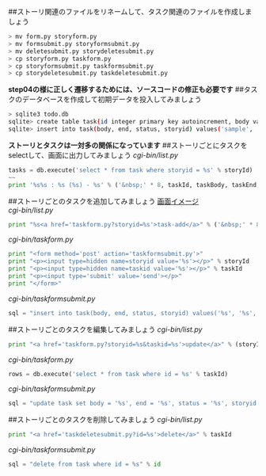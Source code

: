 ##ストーリ関連のファイルをリネームして、タスク関連のファイルを作成しましょう
```Bash
> mv form.py storyform.py
> mv formsubmit.py storyformsubmit.py
> mv deletesubmit.py storydeletesubmit.py
> cp storyform.py taskform.py
> cp storyformsubmit.py taskformsubmit.py
> cp storydeletesubmit.py taskdeletesubmit.py
```
**step04の様に正しく遷移するためには、ソースコードの修正も必要です**
##タスクのデータベースを作成して初期データを投入してみましょう
```Bash
> sqlite3 todo.db
sqlite> create table task(id integer primary key autoincrement, body varchar(32), end datetime, status int, storyid integer);
sqlite> insert into task(body, end, status, storyid) values('sample', '2014-09-30 17:15:00', 1, 1);
```
**ストーリとタスクは一対多の関係になっています**
##ストーリごとにタスクをselectして、画面に出力してみましょう
*cgi-bin/list.py*
```Python
tasks = db.execute('select * from task where storyid = %s' % storyId)
~~
print '%s%s : %s (%s) - %s' % ('&nbsp;' * 8, taskId, taskBody, taskEnd, taskStatus)
```
##ストーリごとのタスクを追加してみましょう
[画面イメージ](https://github.com/tenshiPure/pyweb/blob/master/python/step05/images/list.png)  
*cgi-bin/list.py*
```Python
print "%s<a href='taskform.py?storyid=%s'>task-add</a>" % ('&nbsp;' * 8, storyId)
```
*cgi-bin/taskform.py*
```Python
print "<form method='post' action='taskformsubmit.py'>"
print "<p><input type=hidden name=storyid value='%s'></p>" % storyId
print "<p><input type=hidden name=taskid value='%s'></p>" % taskId
print "<p><input type='submit' value='send'></p>"
print "</form>"
```
*cgi-bin/taskformsubmit.py*
```Python
sql = "insert into task(body, end, status, storyid) values('%s', '%s', '%s', '%s')" % (body, end, status, storyId)
```
##ストーリごとのタスクを編集してみましょう
*cgi-bin/list.py*
```Python
print "<a href='taskform.py?storyid=%s&taskid=%s'>update</a>" % (storyId, taskId)
```
*cgi-bin/taskform.py*
```Python
rows = db.execute('select * from task where id = %s' % taskId)
```
*cgi-bin/taskformsubmit.py*
```Python
sql = "update task set body = '%s', end = '%s', status = '%s', storyid = '%s' where id = %s" % (body, end, status, storyId, taskId)
```
##ストーリごとのタスクを削除してみましょう
*cgi-bin/list.py*
```Python
print "<a href='taskdeletesubmit.py?id=%s'>delete</a>" % taskId
```
*cgi-bin/taskformsubmit.py*
```Python
sql = "delete from task where id = %s" % id
```

